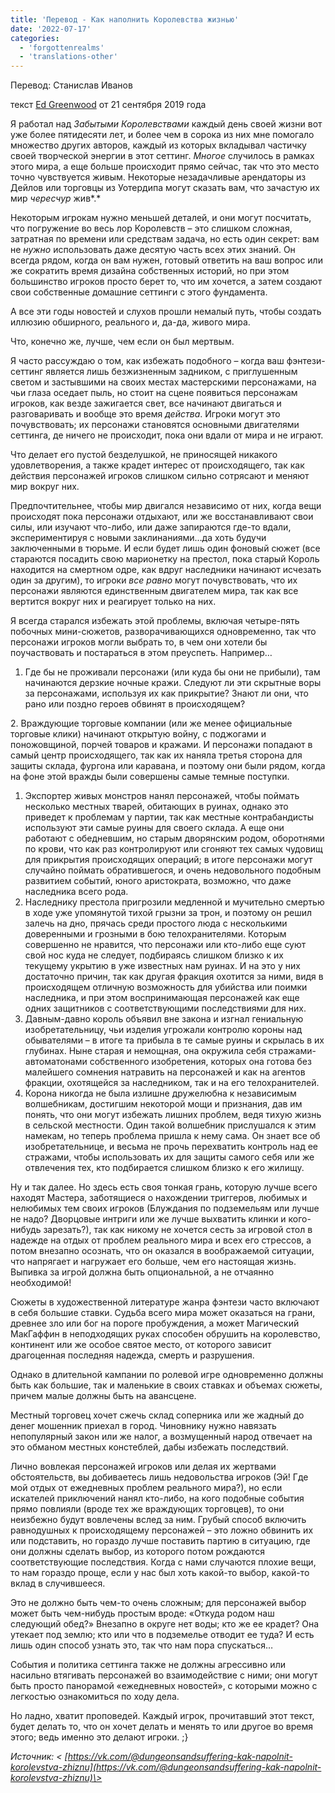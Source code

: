 ```yaml
---
title: 'Перевод - Как наполнить Королевства жизнью'
date: '2022-07-17'
categories:
  - 'forgottenrealms'
  - 'translations-other'
---
```


Перевод: Станислав Иванов

текст [Ed Greenwood](https://vk.com/away.php?to=https://www.enworld.org/forum/member.php?7010779-Ed-Greenwood&cc_key=) от 21 сентября 2019 года

Я работал над _Забытыми Королевствами_ каждый день своей жизни вот уже более пятидесяти лет, и более чем в сорока из них мне помогало множество других авторов, каждый из которых вкладывал частичку своей творческой энергии в этот сеттинг. _Многое_ случилось в рамках этого мира, а еще больше происходит прямо сейчас, так что это место точно чувствуется живым. Некоторые незадачливые арендаторы из Дейлов или торговцы из Уотердипа могут сказать вам, что зачастую их мир _чересчур_ жив*.*

Некоторым игрокам нужно меньшей деталей, и они могут посчитать, что погружение во весь лор Королевств – это слишком сложная, затратная по времени или средствам задача, но есть один секрет: вам не _нужно_ использовать даже десятую часть всех этих знаний. Он всегда рядом, когда он вам нужен, готовый ответить на ваш вопрос или же сократить время дизайна собственных историй, но при этом большинство игроков просто берет то, что им хочется, а затем создают свои собственные домашние сеттинги с этого фундамента.

А все эти годы новостей и слухов прошли немалый путь, чтобы создать иллюзию обширного, реального и, да-да, живого мира.

Что, конечно же, лучше, чем если он был мертвым.

Я часто рассуждаю о том, как избежать подобного – когда ваш фэнтези-сеттинг является лишь безжизненным задником, с приглушенным светом и застывшими на своих местах мастерскими персонажами, на чьи глаза оседает пыль, но стоит на сцене появиться персонажам игроков, как везде зажигается свет, все начинают двигаться и разговаривать и вообще это время _действа_. Игроки могут это почувствовать; их персонажи становятся основными двигателями сеттинга, де ничего не происходит, пока они вдали от мира и не играют.

Что делает его пустой безделушкой, не приносящей никакого удовлетворения, а также крадет интерес от происходящего, так как действия персонажей игроков слишком сильно сотрясают и меняют мир вокруг них.

Предпочтительнее, чтобы мир двигался независимо от них, когда вещи происходят пока персонажи отдыхают, или же восстанавливают свои силы, или изучают что-либо, или даже запираются где-то вдали, экспериментируя с новыми заклинаниями…да хоть будучи заключенными в тюрьме. И если будет лишь один фоновый сюжет (все стараются посадить свою марионетку на престол, пока старый Король находится на смертном одре, как вдруг наследники начинают исчезать один за другим), то игроки _все равно_ могут почувствовать, что их персонажи являются единственным двигателем мира, так как все вертится вокруг них и реагирует только на них.

Я всегда старался избежать этой проблемы, включая четыре-пять побочных мини-сюжетов, разворачивающихся одновременно, так что персонажи игроков могли выбрать то, в чем они хотели бы поучаствовать и постараться в этом преуспеть. Например…

1. Где бы не проживали персонажи (или куда бы они не прибыли), там начинаются дерзкие ночные кражи. Следуют ли эти скрытные воры за персонажами, используя их как прикрытие? Знают ли они, что рано или поздно героев обвинят в происходящем?

2\. Враждующие торговые компании (или же менее официальные торговые клики) начинают открытую войну, с поджогами и поножовщиной, порчей товаров и кражами. И персонажи попадают в самый центр происходящего, так как их наняла третья сторона для защиты склада, фургона или каравана, и поэтому они были рядом, когда на фоне этой вражды были совершены самые темные поступки.

1. Экспортер живых монстров нанял персонажей, чтобы поймать несколько местных тварей, обитающих в руинах, однако это приведет к проблемам у партии, так как местные контрабандисты используют эти самые руины для своего склада. А еще они работают с обедневшим, но старым дворянским родом, оборотнями по крови, что как раз контролируют или сгоняют тех самых чудовищ для прикрытия происходящих операций; в итоге персонажи могут случайно поймать обратившегося, и очень недовольного подобным развитием событий, юного аристократа, возможно, что даже наследника всего рода.
2. Наследнику престола пригрозили медленной и мучительно смертью в ходе уже упомянутой тихой грызни за трон, и поэтому он решил залечь на дно, прячась среди простого люда с несколькими доверенными и грозными в бою телохранителями. Которым совершенно не нравится, что персонажи или кто-либо еще суют свой нос куда не следует, подбираясь слишком близко к их текущему укрытию в уже известных нам руинах. И на это у них достаточно причин, так как другая фракция охотится за ними, видя в происходящем отличную возможность для убийства или поимки наследника, и при этом воспринимающая персонажей как еще одних защитников с соответствующими последствиями для них.
3. Давным-давно король объявил вне закона и изгнал гениальную изобретательницу, чьи изделия угрожали контролю короны над обывателями – в итоге та прибыла в те самые руины и скрылась в их глубинах. Ныне старая и немощная, она окружила себя стражами-автоматонами собственного изобретения, которых она готова без малейшего сомнения натравить на персонажей и как на агентов фракции, охотящейся за наследником, так и на его телохранителей.
4. Корона никогда не была излишне дружелюбна к независимым волшебникам, достигшим некоторой мощи и признания, дав им понять, что они могут избежать лишних проблем, ведя тихую жизнь в сельской местности. Один такой волшебник прислушался к этим намекам, но теперь проблема пришла к нему сама. Он знает все об изобретательнице, и весьма не прочь перехватить контроль над ее стражами, чтобы использовать их для защиты самого себя или же отвлечения тех, кто подбирается слишком близко к его жилищу.

Ну и так далее. Но здесь есть своя тонкая грань, которую лучше всего находят Мастера, заботящиеся о нахождении триггеров, любимых и нелюбимых тем своих игроков (Блуждания по подземельям или лучше не надо? Дворцовые интриги или же лучше выхватить клинки и кого-нибудь зарезать?), так как никому не хочется сесть за игровой стол в надежде на отдых от проблем реального мира и всех его стрессов, а потом внезапно осознать, что он оказался в воображаемой ситуации, что напрягает и нагружает его больше, чем его настоящая жизнь. Выпивка за игрой должна быть опциональной, а не отчаянно необходимой!

Сюжеты в художественной литературе жанра фэнтези часто включают в себя большие ставки. Судьба всего мира может оказаться на грани, древнее зло или бог на пороге пробуждения, а может Магический МакГаффин в неподходящих руках способен обрушить на королевство, континент или же особое святое место, от которого зависит драгоценная последняя надежда, смерть и разрушения.

Однако в длительной кампании по ролевой игре одновременно должны быть как большие, так и маленькие в своих ставках и объемах сюжеты, причем малые должны быть на авансцене.

Местный торговец хочет сжечь склад соперника или же жадный до денег мошенник приехал в город. Чиновнику нужно навязать непопулярный закон или же налог, а возмущенный народ отвечает на это обманом местных констеблей, дабы избежать последствий.

Лично вовлекая персонажей игроков или делая их жертвами обстоятельств, вы добиваетесь лишь недовольства игроков (Эй! Где мой отдых от ежедневных проблем реального мира?), но если искателей приключений нанял кто-либо, на кого подобные события прямо повлияли (вроде тех же враждующих торговцев), то они неизбежно будут вовлечены вслед за ним. Грубый способ включить равнодушных к происходящему персонажей – это ложно обвинить их или подставить, но гораздо лучше поставить партию в ситуацию, где они должны сделать выбор, из которого потом рождаются соответствующие последствия. Когда с нами случаются плохие вещи, то нам гораздо проще, если у нас был хоть какой-то выбор, какой-то вклад в случившееся.

Это не должно быть чем-то очень сложным; для персонажей выбор может быть чем-нибудь простым вроде: «Откуда родом наш следующий обед?» Внезапно в округе нет воды; кто же ее крадет? Она утекает под землю; кто или что в подземелье отводит ее туда? И есть лишь один способ узнать это, так что нам пора спускаться…

События и политика сеттинга также не должны агрессивно или насильно втягивать персонажей во взаимодействие с ними; они могут быть просто панорамой «ежедневных новостей», с которыми можно с легкостью ознакомиться по ходу дела.

Но ладно, хватит проповедей. Каждый игрок, прочитавший этот текст, будет делать то, что он хочет делать и менять то или другое во время этого; ведь именно это делают игроки. ;}

_Источник: < [https://vk.com/@dungeonsandsuffering-kak-napolnit-korolevstva-zhiznu](https://vk.com/@dungeonsandsuffering-kak-napolnit-korolevstva-zhiznu)\>_
